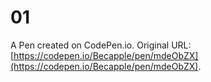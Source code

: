 # 01

A Pen created on CodePen.io. Original URL: [https://codepen.io/Becapple/pen/mdeObZX](https://codepen.io/Becapple/pen/mdeObZX).


